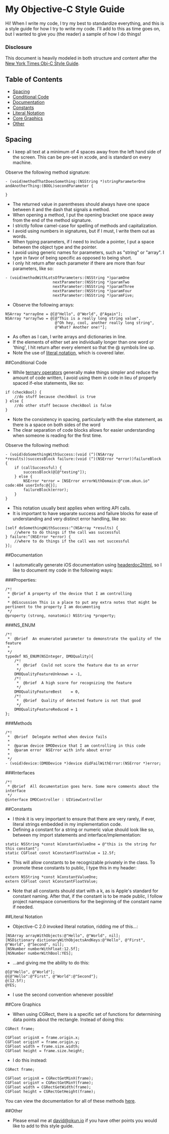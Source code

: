 # My Objective-C Style Guide

Hi! When I write my code, I try my best to standardize everything, and this is a style guide for how I try to write my code. I'll add to this as time goes on, but I wanted to give you (the reader) a sample of how I do things!

### Disclosure

This document is heavily modeled in both structure and content after the [New York Times Obj-C Style Guide](https://github.com/NYTimes/objective-c-style-guide/blob/master/README.md).

## Table of Contents

* [Spacing](#spacing)
* [Conditional Code](#conditional-code)
* [Documentation](#documentation)
* [Constants](#constants)
* [Literal Notation](#literal-notation)
* [Core Graphics](#core-graphics)
* [Other](#other)

## Spacing

* I keep all text at a minimum of 4 spaces away from the left hand side of the screen. This can be pre-set in xcode, and is standard on every machine.

Observe the following method signature:

```obj-c
- (void)methodThatDoesSomething:(NSString *)stringParameterOne andAnotherThing:(BOOL)secondParameter {
     
}
```

* The returned value in parentheses should always have one space between it and the dash that signals a method.
* When opening a method, I put the opening bracket one space away from the end of the method signature.
* I strictly follow camel-case for spelling of methods and capitalization.
* I avoid using numbers in signatures, but if I must, I write them out as words.
* When typing parameters, if I need to include a pointer, I put a space between the object type and the pointer.
* I avoid using generic names for parameters, such as "string" or "array". I type in favor of being specific as opposed to being short.
* I only hit return after each parameter if there are more than four parameters, like so:


```obj-c
- (void)methodWithLotsOfParameters:(NSString *)paramOne
                     nextParameter:(NSString *)paramTwo
                     nextParameter:(NSString *)paramThree
                     nextParameter:(NSString *)paramFour
                     nextParameter:(NSString *)paramFive;
```

* Observe the following arrays:

```obj-c
NSArray *arrayOne = @[@"Hello", @"World", @"Again"];
NSArray *arrayTwo = @[@"This is a really long string value",
                      @"Oh hey, cool, another really long string",
                      @"What? Another one!"];
```

* As often as I can, I write arrays and dictionaries in line.
* If the elements of either set are individually longer than one word or 'thing', I hit return after every element so that the @ symbols line up.
* Note the use of [literal notation](#literal-notation), which is covered later.

##Conditional Code

* While [ternary operators](https://agilewarrior.wordpress.com/2012/09/21/objective-c-ternary-operator/) generally make things simpler and reduce the amount of code written, I avoid using them in code in lieu of properly spaced if-else statements, like so:

```obj-c
if (checkBool) {
    //do stuff because checkBool is true
} else {
    //do other stuff because checkBool is false
}
```

* Note the consistency in spacing, particularly with the else statement, as there is a space on both sides of the word
* The clear separation of code blocks allows for easier understanding when someone is reading for the first time.

Observe the following method:

```obj-c
- (void)doSomethingWithSuccess:(void (^)(NSArray *results))successBlock failure:(void (^)(NSError *error))failureBlock {
    if (callSuccessful) {
        successBlock(@[@"testing"]);
    } else {
        NSError *error = [NSError errorWithDomain:@"com.okun.io" code:404 userInfo:@{}];
        failureBlock(error);
    } 
}
```

* This notation usually best applies when writing API calls.
* It is important to have separate success and failure blocks for ease of understanding and very distinct error handling, like so:

```obj-c
[self doSomethingWithSuccess:^(NSArray *results) {
    //where to do things if the call was successful
} failure:^(NSError *error) {
    //where to do things if the call was not successful
}];
```

##Documentation

* I automatically generate iOS documentation using [headerdoc2html](https://developer.apple.com/library/mac/documentation/DeveloperTools/Conceptual/HeaderDoc/usage/usage.html), so I like to document my code in the following ways:

###Properties:

```obj-c
/*!
 * @brief A property of the device that I am controlling
 *
 * @discussion This is a place to put any extra notes that might be pertinent to the property I am documenting
 */
@property (strong, nonatomic) NSString *property;
```

###NS_ENUM

```obj-c
/*!
 *  @brief  An enumerated parameter to demonstrate the quality of the feature
 *
 */
typedef NS_ENUM(NSInteger, DMOQuality){
    /*!
     *  @brief  Could not score the feature due to an error
     */
    DMOQualityFeatureUnknown = -1,
    /*!
     *  @brief  A high score for recognizing the feature
     */
    DMOQualityFeatureBest    = 0,
    /*!
     *  @brief  Quality of detected feature is not that good
     */
    DMOQualityFeatureReduced = 1
};
```

###Methods

```obj-c
/*!
 *  @brief  Delegate method when device fails
 *
 *  @param device DMODevice that I am controlling in this code
 *  @param error  NSError with info about error
 *
 */
- (void)device:(DMODevice *)device didFailWithError:(NSError *)error;
```

###Interfaces

```obj-c
/*!
 * @brief  All documentation goes here. Some more comments about the interface
 */
@interface DMOController : UIViewController
```

##Constants

* I think it is very important to ensure that there are very rarely, if ever, literal strings embedded in my implementation code.
* Defining a constant for a string or numeric value should look like so, between my import statements and interface/implementation:

```obj-c
static NSString *const kConstantValueOne = @"this is the string for this constant";
static CGFloat const kConstantFloatValue = 12.5f;
```

* This will allow constants to be recognizable privately in the class. To promote these constants to public, I type this in my header:

```obj-c
extern NSString *const kConstantValueOne;
extern CGFloat const kConstantFloatValue;
```

* Note that all constants should start with a k, as is Apple's standard for constant naming. After that, if the constant is to be made public, I follow project namespace conventions for the beginning of the constant name if needed.

##Literal Notation

* Objective-C 2.0 invoked literal notation, ridding me of this...:

```obj-c
[NSArray arrayWithObjects:@"Hello", @"World", nil];
[NSDictionary dictionaryWithObjectsAndKeys:@"Hello", @"First", @"World", @"Second", nil];
[NSNumber numberWithFloat:12.5f];
[NSNumber numberWithBool:YES];
```

* ...and giving me the ability to do this:

```obj-c
@[@"Hello", @"World"];
@{@"Hello":@"First", @"World":@"Second"};
@(12.5f);
@YES;
```

* I use the second convention whenever possible!

##Core Graphics

* When using CGRect, there is a specific set of functions for determining data points about the rectangle. Instead of doing this:

```obj-c
CGRect frame;

CGFloat originX = frame.origin.x;
CGFloat originY = frame.origin.y;
CGFloat width = frame.size.width;
CGFloat height = frame.size.height;
```

* I do this instead:

```obj-c
CGRect frame;

CGFloat originX = CGRectGetMinX(frame);
CGFloat originY = CGRectGetMinY(frame);
CGFloat width = CGRectGetWidth(frame);
CGFloat height = CGRectGetHeight(frame);
```

You can view the documentation for all of these methods [here](https://developer.apple.com/library/ios/documentation/GraphicsImaging/Reference/CGGeometry/index.html).

##Other

* Please email me at david@okun.io if you have other points you would like to add to this style guide.
